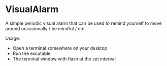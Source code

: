 # VisualAlarm
A simple periodic visual alarm that can be used to remind yourself to move around occasionally / be mindful / etc.

Usage:
- Open a terminal somewhere on your desktop
- Run the excutable
- The terminal window with flash at the set interval
